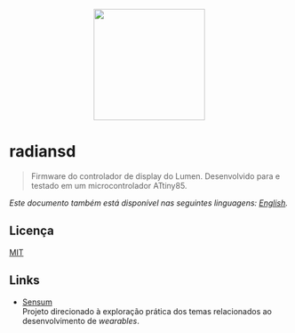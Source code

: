 <p align="center">
  <img src="https://avatars2.githubusercontent.com/u/31752856"
       alt="" width="200" />
</p>

# radiansd

> Firmware do controlador de display do Lumen. Desenvolvido para e testado em um
  microcontrolador ATtiny85.

_Este documento também está disponível nas seguintes linguagens:
[English](README.md)._

## Licença

[MIT](LICENSE)

## Links

* [Sensum](https://rapidlight.io/sensum/)  
  Projeto direcionado à exploração prática dos temas relacionados ao
  desenvolvimento de _wearables_.